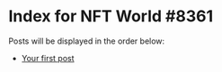 # Index for NFT World #8361
Posts will be displayed in the order below:

- [Your first post](./001-first.md)


